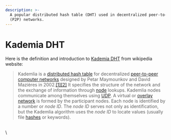 ```yaml
---
description: >-
  A popular distributed hash table (DHT) used in decentralized peer-to-peer
  (P2P) networks.
---
```


# Kademia DHT

Here is the definition and introduction to [Kademia DHT](https://en.wikipedia.org/wiki/Kademlia) from wikipedia website:

> Kademlia is a [distributed hash table](https://en.wikipedia.org/wiki/Distributed\_hash\_table) for decentralized [peer-to-peer](https://en.wikipedia.org/wiki/Peer-to-peer) [computer networks](https://en.wikipedia.org/wiki/Computer\_network) designed by Petar Maymounkov and David Mazières in 2002.[\[1\]](https://en.wikipedia.org/wiki/Kademlia#cite\_note-kademlia-paper-1)[\[2\]](https://en.wikipedia.org/wiki/Kademlia#cite\_note-2) It specifies the structure of the network and the exchange of information through [node](https://en.wikipedia.org/wiki/Node\_\(networking\)) lookups. Kademlia nodes communicate among themselves using [UDP](https://en.wikipedia.org/wiki/User\_Datagram\_Protocol). A virtual or [overlay network](https://en.wikipedia.org/wiki/Overlay\_network) is formed by the participant nodes. Each node is identified by a number or _node ID_. The _node ID_ serves not only as identification, but the Kademlia algorithm uses the _node ID_ to locate values (usually file [hashes](https://en.wikipedia.org/wiki/Hash\_function) or keywords).

\
\
